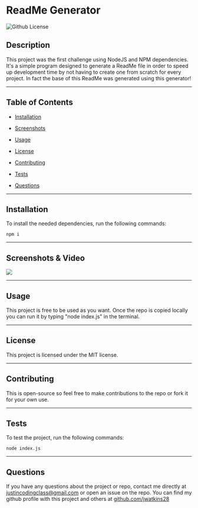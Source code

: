 # **ReadMe Generator**
  ![Github License](https://img.shields.io/badge/license-MIT-green)
  
  
  ## **Description**
  
  This project was the first challenge using NodeJS and NPM dependencies. It's a simple program designed to generate a ReadMe file in order to speed up development time by not having to create one from scratch for every project. In fact the base of this ReadMe was generated using this generator!
  
  ---
  
  ## **Table of Contents**
  
  * [Installation](#installation)
  
  * [Screenshots](#screenshots)

  * [Usage](#usage)
  
  * [License](#license)
  
  * [Contributing](#contributing)
  
  * [Tests](#tests)
  
  * [Questions](#questions)
  
  ---
  
  ## **Installation**
  
  To install the needed dependencies, run the following commands:
  
  ```
  npm i 
  ```
  
  ---
  
  ## **Screenshots & Video**
  
  [![](https://img.youtube.com/vi/dQw4w9WgXcQ/0.jpg)](https://www.youtube.com/watch?v=dQw4w9WgXcQ)

  ---

  ## **Usage**
  
  This project is free to be used as you want. Once the repo is copied locally you can run it by typing "node index.js" in the terminal.
  
  ---
  
  ## **License**
  
  This project is licensed under the MIT license.
  
  ---
  
  ## **Contributing**
  
  This is open-source so feel free to make contributions to the repo or fork it for your own use. 
  
  ---
  
  ## **Tests**
  
  To test the project, run the following commands:
  
  ```
  node index.js
  ```
  
  ---
  
  ## **Questions**
  
  If you have any questions about the project or repo, contact me directly at justincodingclass@gmail.com or open an issue on the repo. You can find my github profile with this project and others at [github.com/jwatkins28](https://github.com/jwatkins28/)
  
